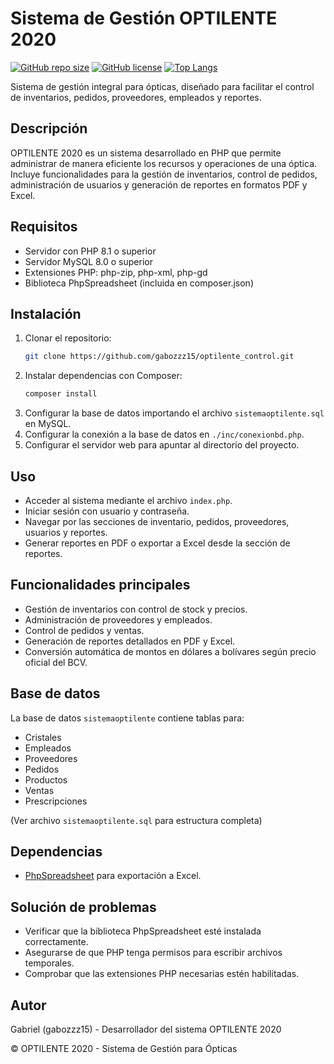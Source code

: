 # Sistema de Gestión OPTILENTE 2020

[![GitHub repo size](https://img.shields.io/github/repo-size/gabozzz15/optilente_control)](https://github.com/gabozzz15/optilente_control)
[![GitHub license](https://img.shields.io/github/license/gabozzz15/optilente_control)](https://github.com/gabozzz15/optilente_control/blob/main/LICENSE)
[![Top Langs](https://img.shields.io/github/languages/top/gabozzz15/optilente_control)](https://github.com/gabozzz15/optilente_control)

Sistema de gestión integral para ópticas, diseñado para facilitar el control de inventarios, pedidos, proveedores, empleados y reportes.

## Descripción

OPTILENTE 2020 es un sistema desarrollado en PHP que permite administrar de manera eficiente los recursos y operaciones de una óptica. Incluye funcionalidades para la gestión de inventarios, control de pedidos, administración de usuarios y generación de reportes en formatos PDF y Excel.

## Requisitos

- Servidor con PHP 8.1 o superior
- Servidor MySQL 8.0 o superior
- Extensiones PHP: php-zip, php-xml, php-gd
- Biblioteca PhpSpreadsheet (incluida en composer.json)

## Instalación

1. Clonar el repositorio:
   ```bash
   git clone https://github.com/gabozzz15/optilente_control.git
   ```
2. Instalar dependencias con Composer:
   ```bash
   composer install
   ```
3. Configurar la base de datos importando el archivo `sistemaoptilente.sql` en MySQL.
4. Configurar la conexión a la base de datos en `./inc/conexionbd.php`.
5. Configurar el servidor web para apuntar al directorio del proyecto.

## Uso

- Acceder al sistema mediante el archivo `index.php`.
- Iniciar sesión con usuario y contraseña.
- Navegar por las secciones de inventario, pedidos, proveedores, usuarios y reportes.
- Generar reportes en PDF o exportar a Excel desde la sección de reportes.

## Funcionalidades principales

- Gestión de inventarios con control de stock y precios.
- Administración de proveedores y empleados.
- Control de pedidos y ventas.
- Generación de reportes detallados en PDF y Excel.
- Conversión automática de montos en dólares a bolívares según precio oficial del BCV.

## Base de datos

La base de datos `sistemaoptilente` contiene tablas para:
- Cristales
- Empleados
- Proveedores
- Pedidos
- Productos
- Ventas
- Prescripciones

(Ver archivo `sistemaoptilente.sql` para estructura completa)

## Dependencias

- [PhpSpreadsheet](https://phpspreadsheet.readthedocs.io/en/latest/) para exportación a Excel.

## Solución de problemas

- Verificar que la biblioteca PhpSpreadsheet esté instalada correctamente.
- Asegurarse de que PHP tenga permisos para escribir archivos temporales.
- Comprobar que las extensiones PHP necesarias estén habilitadas.

## Autor

Gabriel (gabozzz15) - Desarrollador del sistema OPTILENTE 2020

© OPTILENTE 2020 - Sistema de Gestión para Ópticas